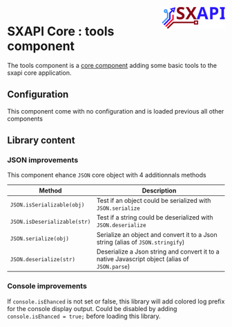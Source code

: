 <img align="right" height="50" src="https://raw.githubusercontent.com/startxfr/sxapi-core/v0.1.11-docker/docs/assets/logo.svg?sanitize=true">

# SXAPI Core : tools component

The tools component is a [core component](./README.md) adding some basic tools to the 
sxapi core application.

## Configuration

This component come with no configuration and is loaded previous all other components


## Library content

### JSON improvements

This component ehance `JSON` core object with 4 additionnals methods

| Method                       | Description
|------------------------------|---------------
| `JSON.isSerializable(obj)`   | Test if an object could be serialized with `JSON.serialize`
| `JSON.isDeserializable(str)` | Test if a string could be deserialized with `JSON.deserialize`
| `JSON.serialize(obj)`        | Serialize an object and convert it to a Json string (alias of `JSON.stringify`)
| `JSON.deserialize(str)`      | Deserialize a Json string and convert it to a native Javascript object (alias of `JSON.parse`)


### Console improvements

If `console.isEhanced` is not set or false, this library will add colored log prefix 
for the console display output. Could be disabled by adding `console.isEhanced = true;`
before loading this library.